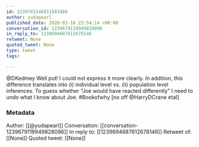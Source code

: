 ```yaml
---
id: 1239701540811583488
author: yudapearl
published_date: 2020-03-16 23:54:14 +00:00
conversation_id: 1239679119949828096
in_reply_to: 1239694687612678146
retweet: None
quoted_tweet: None
type: tweet
tags:

---
```


@DKedmey Well put! I could not express it more clearly. In addition, this difference translates into (i) individual level vs. (ii) population level inferences. To guess whether "Joe would have reacted differently" I need to undo what I know about Joe. #Bookofwhy [no off @HarryDCrane etal]

### Metadata

Author: [[@yudapearl]]
Conversation: [[conversation-1239679119949828096]]
In reply to: [[1239694687612678146]]
Retweet of: [[None]]
Quoted tweet: [[None]]
